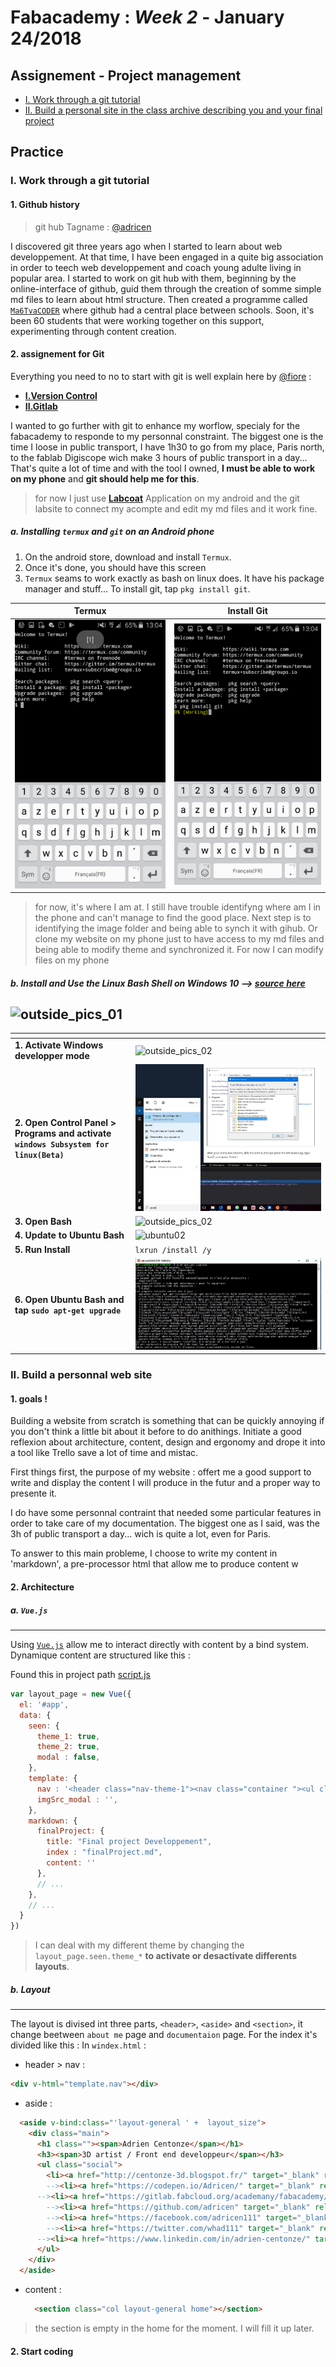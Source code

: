 # Fabacademy : *Week 2* - **January 24/2018**



## Assignement - Project management

* [I. Work through a git tutorial](#i-work-through-a-git-tutorial)
* [II. Build a personal site in the class archive describing you and your final project](#ii-build-a-personnal-web-site)

## Practice

### I. Work through a git tutorial

#### 1. Github history

> git hub Tagname : [@adricen](https://github.com/adricen)

I discovered git three years ago when I started to learn about web developpement.
At that time, I have been engaged in a quite big association in order to teech web developpement and coach young adulte living in popular area. I started to work on git hub with them, beginning by the online-interface of github, guid them through the creation of somme simple md files to learn about html structure. Then created a programme called [`Ma6TvaCODER`](https://github.com/Ma6Tvacoder-Docs) where github had a central place between schools. Soon, it's been 60 students that were working together on this support, experimenting through content creation.

#### 2. assignement for Git

Everything you need to no to start with git is well explain here by [@fiore](https://gitlab.fabcloud.org/fibasile) :  

* [**I.Version Control**](https://gitlab.fabcloud.org/fibasile)
* [**II.Gitlab**](http://fab.academany.org/2018/recitations/gitlab.html#1)

I wanted to go further with git to enhance my worflow, specialy for the fabacademy to responde to my personnal constraint. The biggest one is the time I loose in public transport, I have 1h30 to go from my place, Paris north, to the fablab Digiscope wich make 3 hours of public transport in a day... That's quite a lot of time and with the tool I owned, **I must be able to work on my phone** and **git should help me for this**.

> for now I just use [**Labcoat**](https://play.google.com/store/apps/details?id=com.commit451.gitlab&hl=en) Application on my android and the git labsite to connect my acompte and edit my md files and it work fine.

##### a. Installing `termux` and `git` on an Android phone

1. On the android store, download and install `Termux`.
2. Once it's done, you should have this screen
3. `Termux` seams to work exactly as bash on linux does. It have his package manager and stuff... To install git, tap `pkg install git`.


| Termux | Install Git |
| --- | --- |
| ![first screen termux](assets/img/termux/debut.png) | ![gitinstall](assets/img/termux/install-git.png) |

> for now, it's where I am at. I still have trouble identifyng where am I in the phone and can't manage to find the good place. Next step is to identifying the image folder and being able to synch it with gihub. Or clone my website on my phone just to have access to my md files and being able to modify theme and synchronized it. For now I can modify files on my phone  

##### b. Install and Use the Linux Bash Shell on Windows 10 --> [source here](https://www.howtogeek.com/249966/how-to-install-and-use-the-linux-bash-shell-on-windows-10/)

![outside_pics_01](https://www.howtogeek.com/wp-content/uploads/2016/04/ximg_570997a37ca4e.png.pagespeed.gp+jp+jw+pj+ws+js+rj+rp+rw+ri+cp+md.ic.sRQi9uZ3CQ.png)
---
| <center><i class="fa fa-500px"></i></center> | <center><i class="fa fa-book"></i></center> |
| --- | --- |
| **1. Activate Windows developper mode** | ![outside_pics_02](https://www.howtogeek.com/wp-content/uploads/2016/04/ximg_570999e304309.png.pagespeed.gp+jp+jw+pj+ws+js+rj+rp+rw+ri+cp+md.ic.5V9iFGJlWR.png) |
| **2. Open Control Panel > Programs and activate `windows Subsystem for linux(Beta)`** |![ubuntu00](assets\img\week2\ubuntuBash00.jpg) |
| **3. Open Bash** | ![outside_pics_02](https://www.howtogeek.com/wp-content/uploads/2016/04/ximg_57099904643e7.png.pagespeed.gp+jp+jw+pj+ws+js+rj+rp+rw+ri+cp+md.ic.0LbC1f1nur.png) |
| **4. Update to Ubuntu Bash** | ![ubuntu02](https://www.howtogeek.com/wp-content/uploads/2016/04/ximg_570998bb8323b.png.pagespeed.gp+jp+jw+pj+ws+js+rj+rp+rw+ri+cp+md.ic.l29bWUELIg.png) |
| **5. Run Install** | `lxrun /install /y` |
| **6. Open Ubuntu Bash and tap `sudo apt-get upgrade`** | ![ubuntu03](assets\img\week2\ubuntuBash02.jpg) |

<center></center>

### II. Build a personnal web site

#### 1. goals !

Building a website from scratch is something that can be quickly annoying if you don't think a little bit about it before to do anithings. Initiate a good reflexion about architecture, content, design and ergonomy and drope it into a tool like Trello save a lot of time and mistac.

First things first, the purpose of my website : offert me a good support to write and display the content I will produce in the futur and a proper way to presente it.

I do have some personnal contraint that needed some particular features in order to take care of my documentation. The biggest one as I said, was the 3h of public transport a day... wich is quite a lot, even for Paris.

To answer to this main probleme, I choose to write my content in 'markdown', a pre-processor html that allow me to produce content w

#### 2. Architecture

##### a. `Vue.js`
---
Using [`Vue.js`](https://vuejs.org/) allow me to interact directly with content by a bind system. Dynamique content are structured like this :

Found this in project path [script.js](assets\js\script.js)

```javascript
var layout_page = new Vue({
  el: '#app',
  data: {
    seen: {
      theme_1: true,
      theme_2: true,
      modal : false,
    },
    template: {
      nav : '<header class="nav-theme-1"><nav class="container "><ul class="row"><li class="col"><a href="index.html">About Me</a></li><li class="col"><a href="assignement.html?page=documentation">Weekly Assignement</a></li><li class="col"><a href="assignement.html?page=week_11">Group Project</a></li><li class="col"><a href="assignement.html?page=finalProject">Final Project</a></li></ul></nav></header>',
      imgSrc_modal : '',
    },
    markdown: {
      finalProject: {
        title: "Final project Developpement",
        index : "finalProject.md",
        content: ''
      },
      // ...
    },
    // ...
  }
})

```

> I can deal with my different theme by changing the `layout_page.seen.theme_*` **to activate or desactivate differents layouts**.

##### b. Layout
---
The layout is divised int three parts, `<header>`, `<aside>` and `<section>`, it change beetween `about me` page and `documentaion` page. For the index it's divided like this :
In `windex.html` :
- header > nav :
```html
<div v-html="template.nav"></div>
```
- aside :
```html
  <aside v-bind:class="'layout-general ' +  layout_size">
    <div class="main">
      <h1 class=""><span>Adrien Centonze</span></h1>
      <h3><span>3D artist / Front end developpeur</span></h3>
      <ul class="social">
        <li><a href="http://centonze-3d.blogspot.fr/" target="_blank" rel="noopener"><i class="fa fa-paint-brush" aria-hidden="true"></i></a></li><!---
        --><li><a href="https://codepen.io/Adricen/" target="_blank" rel="noopener"><i class="fa fa-codepen" aria-hidden="true"></i></a></li><!---
      --><li><a href="https://gitlab.fabcloud.org/academany/fabacademy/2018/labs/fablabdigiscope/students/adrien-centonze" target="_blank" rel="noopener"><i class="fa fa-gitlab" aria-hidden="true"></i></a></li><!---
        --><li><a href="https://github.com/adricen" target="_blank" rel="noopener"><i class="fa fa-github" aria-hidden="true"></i></a></li><!---
        --><li><a href="https://facebook.com/adricen111" target="_blank" rel="noopener"><i class="fa fa-facebook" aria-hidden="true"></i></a></li><!---
        --><li><a href="https://twitter.com/whad111" target="_blank" rel="noopener"><i class="fa fa-twitter" aria-hidden="true"></i></a></li><!--
      --><li><a href="https://www.linkedin.com/in/adrien-centonze/" target="_blank" rel="noopener"><i class="fa fa-linkedin" aria-hidden="true"></i></a></li>
      </ul>
    </div>
  </aside>
```

- content :

  ```html
    <section class="col layout-general home"></section>

  ```
> the section is empty in the home for the moment. I will fill it up later.

#### 2. Start coding

